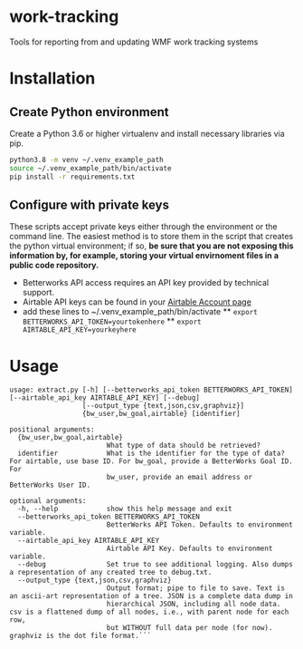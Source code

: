 # work-tracking
Tools for reporting from and updating WMF work tracking systems

# Installation

## Create Python environment
Create a Python 3.6 or higher virtualenv and install necessary libraries via pip.

```bash
python3.8 -m venv ~/.venv_example_path
source ~/.venv_example_path/bin/activate
pip install -r requirements.txt
```

## Configure with private keys
These scripts accept private keys either through the environment or the command line.  The easiest method is to store them in the script that creates the python virtual environment; if so, **be sure that you are not exposing this information by, for example, storing your virtual envirnoment files in a public code repository.**
* Betterworks API access requires an API key provided by technical support.
* Airtable API keys can be found in your [Airtable Account page](https://airtable.com/account)
* add these lines to ~/.venv_example_path/bin/activate
** ```export BETTERWORKS_API_TOKEN=yourtokenhere```
** ```export AIRTABLE_API_KEY=yourkeyhere```

# Usage
```
usage: extract.py [-h] [--betterworks_api_token BETTERWORKS_API_TOKEN] [--airtable_api_key AIRTABLE_API_KEY] [--debug]
                  [--output_type {text,json,csv,graphviz}]
                  {bw_user,bw_goal,airtable} [identifier]

positional arguments:
  {bw_user,bw_goal,airtable}
                        What type of data should be retrieved?
  identifier            What is the identifier for the type of data? For airtable, use base ID. For bw_goal, provide a BetterWorks Goal ID. For
                        bw_user, provide an email address or BetterWorks User ID.

optional arguments:
  -h, --help            show this help message and exit
  --betterworks_api_token BETTERWORKS_API_TOKEN
                        BetterWorks API Token. Defaults to environment variable.
  --airtable_api_key AIRTABLE_API_KEY
                        Airtable API Key. Defaults to environment variable.
  --debug               Set true to see additional logging. Also dumps a representation of any created tree to debug.txt.
  --output_type {text,json,csv,graphviz}
                        Output format; pipe to file to save. Text is an ascii-art representation of a tree. JSON is a complete data dump in
                        hierarchical JSON, including all node data. csv is a flattened dump of all nodes, i.e., with parent node for each row,
                        but WITHOUT full data per node (for now). graphviz is the dot file format.```
